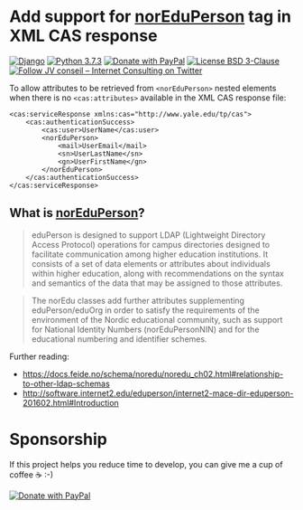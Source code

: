 # Add support for [norEduPerson](https://docs.feide.no/schema/noredu/noredu_ch02.html#relationship-to-other-ldap-schemas) tag in XML CAS response

[![Django](https://img.shields.io/badge/Django-2.2.3-green.svg)](https://www.djangoproject.com/weblog/2019/jul/01/security-releases/)
[![Python 3.7.3](https://img.shields.io/badge/python-3.7.3-green.svg)](https://www.python.org/)
[![Donate with PayPal](https://img.shields.io/badge/Donate-PayPal-green.svg)](https://www.paypal.com/cgi-bin/webscr?cmd=_s-xclick&hosted_button_id=P3DGL6EANDY96&source=url)
[![License BSD 3-Clause](https://img.shields.io/badge/License-BSD%203--Clause-blue.svg)](LICENSE)
[![Follow JV conseil – Internet Consulting on Twitter](https://img.shields.io/twitter/follow/JVconseil.svg?style=social&logo=twitter)](https://twitter.com/JVconseil)

To allow attributes to be retrieved from `<norEduPerson>` nested elements when there is no `<cas:attributes>` available in the XML CAS response file:
```
<cas:serviceResponse xmlns:cas="http://www.yale.edu/tp/cas">
    <cas:authenticationSuccess>
        <cas:user>UserName</cas:user>
        <norEduPerson>
            <mail>UserEmail</mail>
            <sn>UserLastName</sn>
            <gn>UserFirstName</gn>
        </norEduPerson>
    </cas:authenticationSuccess>
</cas:serviceResponse>
```

## What is [norEduPerson](https://docs.feide.no/schema/noredu/noredu_ch02.html#relationship-to-other-ldap-schemas)?

> eduPerson is designed to support LDAP (Lightweight Directory Access Protocol) operations for campus directories designed to facilitate communication among higher education institutions. It consists of a set of data elements or attributes about individuals within higher education, along with recommendations on the syntax and semantics of the data that may be assigned to those attributes.

> The norEdu classes add further attributes supplementing eduPerson/eduOrg in order to satisfy the requirements of the environment of the Nordic educational community, such as support for National Identity Numbers (norEduPersonNIN) and for the educational numbering and identifier schemes.

Further reading:
- https://docs.feide.no/schema/noredu/noredu_ch02.html#relationship-to-other-ldap-schemas
- http://software.internet2.edu/eduperson/internet2-mace-dir-eduperson-201602.html#Introduction

# Sponsorship

If this project helps you reduce time to develop, you can give me a cup of coffee ☕️ :-)

[![Donate with PayPal](https://www.paypalobjects.com/en_US/FR/i/btn/btn_donateCC_LG.gif)](https://www.paypal.com/cgi-bin/webscr?cmd=_s-xclick&hosted_button_id=P3DGL6EANDY96&source=url)
